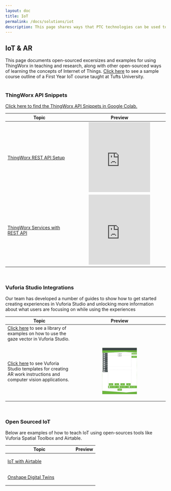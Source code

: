 ```yaml
---
layout: doc
title: IoT
permalink: /docs/solutions/iot
description: This page shares ways that PTC technologies can be used to teach the powerful concepts of Internet of Things
---
```


<div class="container"><h2>IoT & AR</h2>
This page documents open-sourced excersizes and examples for using ThingWorx in teaching and research, along with other open-sourced ways of learning the concepts of Internet of Things. <a href="/docs/thought-leadership/webinars/resources/IoT-Course-Layout/IoT-Course-Layout.pdf">Click here</a> to see a sample course outline of a First Year IoT course taught at Tufts University.
</div>
<br>
<div class="container">
<h3>ThingWorx API Snippets</h3>
<p><a href="https://colab.research.google.com/github/PTC-Education/PTC-API-Playground/blob/main/ThingWorx_API_Snippets.ipynb">Click here to find the ThingWorx API Snippets in Google Colab.</a></p>
    <table>
        <thead>
            <tr>
                <th width="200">Topic</th>
                <th>Preview</th>
            </tr>
        </thead>
        <tbody>
            <tr>
                <td><a href="https://www.youtube.com/embed/dxyGW-UyQnM">ThingWorx REST API Setup</a></td>
                <td style="text-align:center"><iframe width="70%" height="220" src="https://www.youtube.com/embed/dxyGW-UyQnM" title="YouTube video player" frameborder="0" allow="accelerometer; autoplay; clipboard-write; encrypted-media; gyroscope; picture-in-picture" allowfullscreen></iframe></td>
            </tr>
            <tr>
                <td><a href="https://www.youtube.com/embed/OzvIGDFnqCs">ThingWorx Services with REST API</a></td>
                <td style="text-align:center"><iframe width="70%" height="220" src="https://www.youtube.com/embed/OzvIGDFnqCs" title="YouTube video player" frameborder="0" allow="accelerometer; autoplay; clipboard-write; encrypted-media; gyroscope; picture-in-picture" allowfullscreen></iframe></td>
            </tr>
        </tbody>
    </table>
</div>
<br>

<div class="container">
<h3>Vuforia Studio Integrations</h3>
<p>Our team has developed a number of guides to show how to get started creating experiences in Vuforia Studio and unlocking more information about what users are focusing on while using the experiences</p>
    <table>
        <thead>
            <tr>
                <th width="200">Topic</th>
                <th>Preview</th>
            </tr>
        </thead>
        <tbody>
            <tr>
                <td><a href="https://github.com/PTC-Education/Gaze-Tracking-Demos">Click here</a> to see a library of examples on how to use the gaze vector in Vuforia Studio.</td>
                <td style="text-align:center"><p class="is-centered"><img src="/docs/solutions/PutThatThere.gif" width="70%" alt=""/></p></td>
            </tr>
            <tr>
                <td><a href="https://github.com/PTC-Education/VuforiaStudioTemplates">Click here</a> to see Vuforia Studio templates for creating AR work instructions and computer vision applications.</td>
                <td style="text-align:center"><p style="text-align:center"><img src="/docs/solutions/VuforiaStudioTemplate.png" width="40%" alt=""/></p></td>
            </tr>
        </tbody>
    </table>
</div>
<br>

<div class="container">
<h3>Open Sourced IoT</h3>
<p>Below are examples of how to teach IoT using open-sources tools like Vuforia Spatial Toolbox and Airtable.</p>
    <table>
        <thead>
            <tr>
                <th width="200">Topic</th>
                <th>Preview</th>
            </tr>
        </thead>
        <tbody>
            <tr>
                <td><a href="https://github.com/PTC-Education/DX-Resources/blob/master/Curriculum_Resources/DX-Exercises/IOT-with-Airtable.md">IoT with Airtable</a></td>
                <td style="text-align:center"><p style="text-align:center">
                <img src="IoT-Airtable.png" width="80%" alt=""/></p></td>
            </tr>
            <tr>
                <td><a href="/docs/solutions/onshapedx">Onshape Digital Twins</a></td>
                <td style="text-align:center"><p style="text-align:center">
                <img src="/resources/UR3OnshapeDigitalTwin.gif" width="60%" alt=""/></p></td>
            </tr>
        </tbody>
    </table>
</div>
<br>

